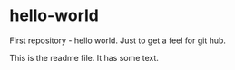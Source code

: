hello-world
===========

First repository - hello world. Just to get a feel for git hub.

This is the readme file. It has some text.
